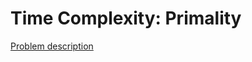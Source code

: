 # Time Complexity: Primality

[Problem description](https://www.hackerrank.com/challenges/ctci-big-o)

